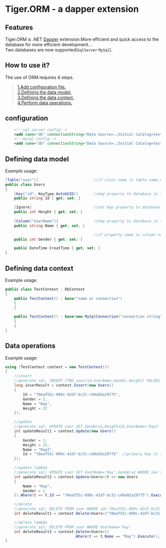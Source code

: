 # Tiger.ORM - a dapper extension

Features
--------
Tiger.ORM is .NET [Dapper](https://github.com/StackExchange/Dapper) extension.More efficient and quick access to the database for more efficient development...<br>
Two databases are now supported(`SqlServer` `MySql`).


How to use it?
--------------
The use of ORM requires 4 steps.
> [1.Add configuration file.](#configuration)<br>
> [2.Defining the data model.](#defining-data-model)<br>
> [3.Defining the data context.](#defining-data-context)<br>
> [4.Perform data operations.](#data-operations)<br>

configuration
-------------
```xml
    <!--sql server config-->
    <add name="db" connectionString="Data Source=.;Initial Catalog=testdb;User ID=sa;Password=****;" providerName="System.Data.SqlClient" />
    <!--mysql config-->
    <add name="db" connectionString="Data Source=.;Initial Catalog=testdb;User ID=sa;Password=****;" providerName="MySql.Data.MySqlClient" />
```

Defining data model
-------------------
Example usage:

```csharp
[Table("user")]                         //if class name is table name,can choose to use or not use [TableAttribute]
public class Users
{
    [Key("id", KeyType.AutoGUID)]       //map property to database in table primary key.
    public string Id { get; set; }

    [Ignore]                            //not map property to database in table column.
    public int Height { get; set; }
    
    [Column("UserName")]                //map property to database in table column.
    public string Name { get; set; }

                                        //if property name is column name,Can choose to use or not use [ColumnAttribute]
    public int Gender { get; set; }

    public DateTime CreatTime { get; set; }
}
```

Defining data context
---------------------
Example usage:
```csharp
public class TestContext : DbContext
{
    public TestContext() : base("name or connection")
    {
    }

    public TestContext() : base(new MySqlConnection("connection string"))
    {
    }
}
```

Data operations
---------------
Example usage:
```csharp
using (TestContext context = new TestContext())
{
    //insert 
    //generate sql: INSERT ITNO user(id,UserName,Gender,Height) VALUES ('70eaf55c-099c-42d7-bc31-c49a92a29775','Ray',2,22)
    long inserResult = context.Insert(new Users()
    {
        Id = "70eaf55c-099c-42d7-bc31-c49a92a29775",
        Gender = 2,
        Name = "Ray",
        Height = 22
    });

    //update
    //generate sql: UPDATE user SET Gender=1,Height=25,UserName='Ray2' WHERE id='70eaf55c-099c-42d7-bc31-c49a92a29775'
    int updateResult1 = context.Update(new Users()
    {
        Gender = 1,
        Height = 25,
        Name = "Ray2",
        Id = "70eaf55c-099c-42d7-bc31-c49a92a29775"  //primary key it is necessary.
    });

    //update lambda
    //generate sql: UPDATE user SET UserName='Ray',Gender=2 WHERE id='70eaf55c-099c-42d7-bc31-c49a92a29775'
    int updateResult2 = context.Update<Users>(t => new Users
    {
        Name = "Ray",
        Gender = 2
    }).Where(t => t.Id == "70eaf55c-099c-42d7-bc31-c49a92a29775").Execute();

    //delete
    //generate sql: DELETE FROM user WHERE id='70eaf55c-099c-42d7-bc31-c49a92a29775'
    int deleteResult1 = context.Delete<Users>("70eaf55c-099c-42d7-bc31-c49a92a29775");

    //delete lambda
    //generate sql: DELETE FROM user WHERE UserName='Ray'
    int deleteResult2 = context.Delete<Users>()
                               .Where(t => t.Name == "Ray").Execute();
}
```